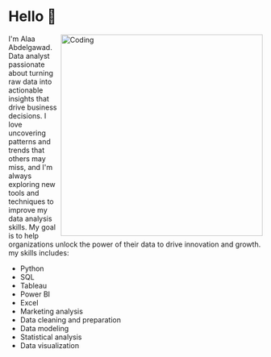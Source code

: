 <h1 align="rightr">Hello 👋</h1>
<img align="right" alt="Coding" width="400" src="[[https://aryng.com/assets/img/ani2.gif](https://www.google.com/imgres?imgurl=https%3A%2F%2Fi.pinimg.com%2Foriginals%2Ffc%2F71%2F63%2Ffc71635c7f1b09ed30413f59bb749582.gif&tbnid=eqloULIQ2e54BM&vet=12ahUKEwig3diIqM7-AhWypkwKHahwAnEQMygEegUIARDoAQ..i&imgrefurl=https%3A%2F%2Fwww.pinterest.com%2Fpin%2F311381761730704419%2F&docid=sZiEVIavh9I1sM&w=800&h=600&q=gif%20for%20data%20analyst&ved=2ahUKEwig3diIqM7-AhWypkwKHahwAnEQMygEegUIARDoAQ)](https://i.pinimg.com/originals/fc/71/63/fc71635c7f1b09ed30413f59bb749582.gif)">



I'm Alaa Abdelgawad. Data analyst passionate about turning raw data into actionable insights that drive business decisions. I love uncovering patterns and trends that others may miss, and I'm always exploring new tools and techniques to improve my data analysis skills. My goal is to help organizations unlock the power of their data to drive innovation and growth.
my  skills includes:
- Python
- SQL
- Tableau
- Power BI
- Excel
- Marketing analysis
- Data cleaning and preparation
- Data modeling
- Statistical analysis
- Data visualization

